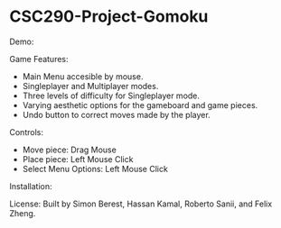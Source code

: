 # CSC290-Project-Gomoku

Demo:

Game Features:
- Main Menu accesible by mouse.
- Singleplayer and Multiplayer modes.
- Three levels of difficulty for Singleplayer mode.
- Varying aesthetic options for the gameboard and game pieces.
- Undo button to correct moves made by the player.

Controls:
- Move piece: Drag Mouse
- Place piece: Left Mouse Click
- Select Menu Options: Left Mouse Click

Installation:

License: Built by Simon Berest, Hassan Kamal, Roberto Sanii, and Felix Zheng.